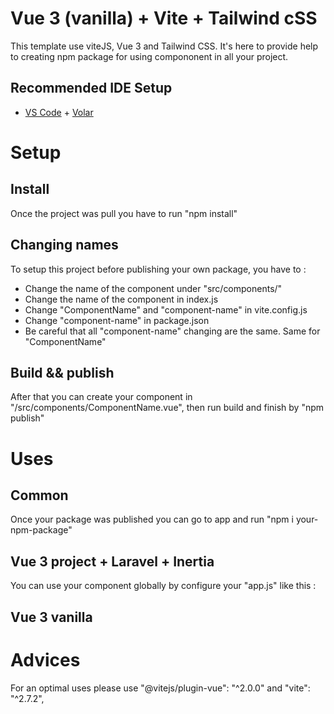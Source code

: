 # Vue 3 (vanilla) + Vite + Tailwind cSS

This template use viteJS, Vue 3 and Tailwind CSS. It's here to provide help to creating npm package for using compononent in all your project.

## Recommended IDE Setup

- [VS Code](https://code.visualstudio.com/) + [Volar](https://marketplace.visualstudio.com/items?itemName=Vue.volar)

# Setup
## Install
Once the project was pull you have to run "npm install"

## Changing names

To setup this project before publishing your own package, you have to :
- Change the name of the component under "src/components/"
- Change the name of the component in index.js
- Change "ComponentName" and "component-name" in vite.config.js
- Change "component-name" in package.json
- Be careful that all "component-name" changing are the same. Same for "ComponentName"

## Build && publish

After that you can create your component in "/src/components/ComponentName.vue", then run build and finish by "npm publish"

# Uses
## Common

Once your package was published you can go to app and run "npm i your-npm-package"

## Vue 3 project + Laravel + Inertia

You can use your component globally by configure your "app.js" like this : 



## Vue 3 vanilla

# Advices
For an optimal uses please use "@vitejs/plugin-vue": "^2.0.0" and "vite": "^2.7.2",
